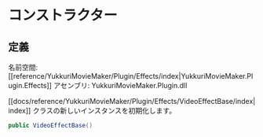 # コンストラクター

## 定義

名前空間: [[reference/YukkuriMovieMaker/Plugin/Effects/index|YukkuriMovieMaker.Plugin.Effects]]
アセンブリ: YukkuriMovieMaker.Plugin.dll

[[docs/reference/YukkuriMovieMaker/Plugin/Effects/VideoEffectBase/index|index]] クラスの新しいインスタンスを初期化します。

```csharp
public VideoEffectBase()
```
